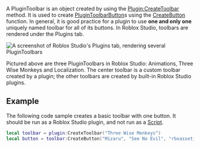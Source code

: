 A PluginToolbar is an object created by using the [Plugin:CreateToolbar](https://developer.roblox.com/en-us/api-reference/function/Plugin/CreateToolbar) method. It is used to create [PluginToolbarButton](https://developer.roblox.com/en-us/api-reference/class/PluginToolbarButton)s using the [CreateButton](https://developer.roblox.com/en-us/api-reference/function/PluginToolbar/CreateButton) function. In general, it is good practice for a plugin to use **one and only one** uniquely named toolbar for all of its buttons. In Roblox Studio, toolbars are rendered under the Plugins tab.

![A screenshot of Roblox Studio's Plugins tab, rendering several PluginToolbars](https://developer.roblox.com/assets/blt8a9224a9e7eef525/PluginToolbar-light.png)

Pictured above are three PluginToolbars in Roblox Studio: Animations, Three Wise Monkeys and Localization. The center toolbar is a custom toolbar created by a plugin; the other toolbars are created by built-in Roblox Studio plugins.

Example
-------

The following code sample creates a basic toolbar with one button. It should be run as a Roblox Studio plugin, and not run as a [Script](https://developer.roblox.com/en-us/api-reference/class/Script).

```Lua
local toolbar = plugin:CreateToolbar("Three Wise Monkeys")
local button = toolbar:CreateButton("Mizaru", "See No Evil", "rbxassetid://2778270261")
```